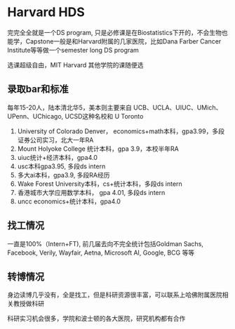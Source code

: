 # Harvard HDS


完完全全就是一个DS program, 只是必修课是在Biostatistics下开的，不会生物也能学，Capstone一般是和Harvard附属的几家医院，比如Dana Farber Cancer Institute等等做一个semester long DS program

选课超级自由，MIT Harvard 其他学院的课随便选

## 录取bar和标准
每年15-20人，陆本清北华5，美本则主要来自 UCB、UCLA、UIUC、UMich、UPenn、UChicago, UCSD这种名校和 U Toronto
1. University of Colorado Denver， economics+math本科，gpa3.99，多段证券公司实习，北大一年RA
2. Mount Holyoke College 统计本科，gpa 3.9，本校半年RA
3. uiuc统计+经济本科，gpa4.0
4. usc本科gpa3.95, 多段ds intern
5. 多大ai本科，gpa3.9, 多段RA经历
6. Wake Forest University本科，cs+统计本科，多段ds intern
7. 香港城市大学应用数学本科， gpa 4.01, 多段ds intern
8. uncc economics+统计本科，gpa4.0

## 找工情况
一直是100%（Intern+FT), 前几届去向不完全统计包括Goldman Sachs, Facebook, Verily, Wayfair, Aetna, Microsoft AI, Google, BCG 等等



## 转博情况
身边读博几乎没有，全是找工，但是科研资源很丰富，可以联系上哈佛附属医院相关教授做科研

科研实习机会很多，学院和波士顿的各大医院，研究机构都有合作